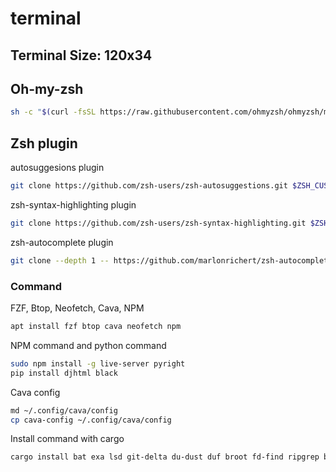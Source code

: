 # terminal
<h2>Terminal Size: 120x34</h2>

<h2>Oh-my-zsh</h2>

```bash
sh -c "$(curl -fsSL https://raw.githubusercontent.com/ohmyzsh/ohmyzsh/master/tools/install.sh)"

```

<h2>Zsh plugin</h2>

<p>autosuggesions plugin</p>

```bash
git clone https://github.com/zsh-users/zsh-autosuggestions.git $ZSH_CUSTOM/plugins/zsh-autosuggestions
```

<p>zsh-syntax-highlighting plugin</p>

```bash
git clone https://github.com/zsh-users/zsh-syntax-highlighting.git $ZSH_CUSTOM/plugins/zsh-syntax-highlighting
```

<p>zsh-autocomplete plugin</p>

```bash
git clone --depth 1 -- https://github.com/marlonrichert/zsh-autocomplete.git $ZSH_CUSTOM/plugins/zsh-autocomplete
```

<h3>Command</h3>
<p>FZF, Btop, Neofetch, Cava, NPM</p>

```bash
apt install fzf btop cava neofetch npm
```

<p>NPM command and python command</p>

```bash
sudo npm install -g live-server pyright
pip install djhtml black
```

<p>Cava config</p>

```bash
md ~/.config/cava/config
cp cava-config ~/.config/cava/config
```

<p>Install command with cargo</p>

```bash
cargo install bat exa lsd git-delta du-dust duf broot fd-find ripgrep bottom gping zoxide
```
